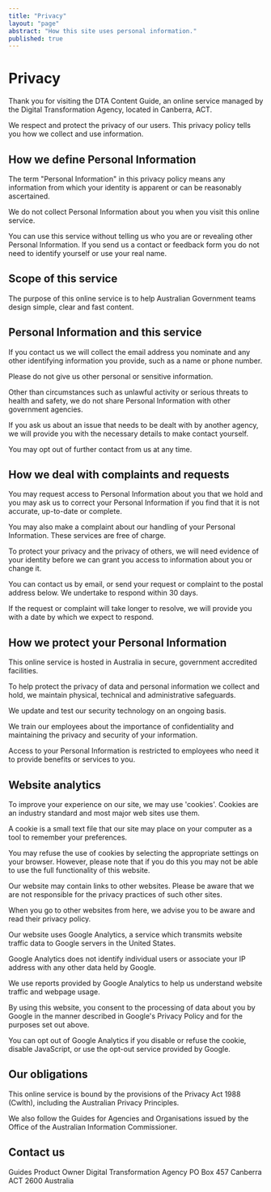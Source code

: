 ```yaml
---
title: "Privacy"
layout: "page"
abstract: "How this site uses personal information."
published: true
---
```


# Privacy

Thank you for visiting the DTA Content Guide, an online service managed by the Digital Transformation Agency, located in Canberra, ACT.

We respect and protect the privacy of our users. This privacy policy tells you how we collect and use information.

## How we define Personal Information

The term "Personal Information" in this privacy policy means any information from which your identity is apparent or can be reasonably ascertained.

We do not collect Personal Information about you when you visit this online service.

You can use this service without telling us who you are or revealing other Personal Information. If you send us a contact or feedback form you do not need to identify yourself or use your real name.

## Scope of this service

The purpose of this online service is to help Australian Government teams design simple, clear and fast content.

## Personal Information and this service

If you contact us we will collect the email address you nominate and any other identifying information you provide, such as a name or phone number.

Please do not give us other personal or sensitive information.

Other than circumstances such as unlawful activity or serious threats to health and safety, we do not share Personal Information with other government agencies.

If you ask us about an issue that needs to be dealt with by another agency, we will provide you with the necessary details to make contact yourself.

You may opt out of further contact from us at any time.

## How we deal with complaints and requests

You may request access to Personal Information about you that we hold and you may ask us to correct your Personal Information if you find that it is not accurate, up-to-date or complete.

You may also make a complaint about our handling of your Personal Information. These services are free of charge.

To protect your privacy and the privacy of others, we will need evidence of your identity before we can grant you access to information about you or change it.

You can contact us by email, or send your request or complaint to the postal address below. We undertake to respond within 30 days.

If the request or complaint will take longer to resolve, we will provide you with a date by which we expect to respond.

## How we protect your Personal Information

This online service is hosted in Australia in secure, government accredited facilities.

To help protect the privacy of data and personal information we collect and hold, we maintain physical, technical and administrative safeguards.

We update and test our security technology on an ongoing basis.

We train our employees about the importance of confidentiality and maintaining the privacy and security of your information.

Access to your Personal Information is restricted to employees who need it to provide benefits or services to you.

## Website analytics

To improve your experience on our site, we may use 'cookies'. Cookies are an industry standard and most major web sites use them.

A cookie is a small text file that our site may place on your computer as a tool to remember your preferences.

You may refuse the use of cookies by selecting the appropriate settings on your browser. However, please note that if you do this you may not be able to use the full functionality of this website.

Our website may contain links to other websites. Please be aware that we are not responsible for the privacy practices of such other sites.

When you go to other websites from here, we advise you to be aware and read their privacy policy.

Our website uses Google Analytics, a service which transmits website traffic data to Google servers in the United States.

Google Analytics does not identify individual users or associate your IP address with any other data held by Google.

We use reports provided by Google Analytics to help us understand website traffic and webpage usage.

By using this website, you consent to the processing of data about you by Google in the manner described in Google's Privacy Policy and for the purposes set out above.

You can opt out of Google Analytics if you disable or refuse the cookie, disable JavaScript, or use the opt-out service provided by Google.

## Our obligations

This online service is bound by the provisions of the Privacy Act 1988 (Cwlth), including the Australian Privacy Principles.

We also follow the Guides for Agencies and Organisations issued by the Office of the Australian Information Commissioner.

## Contact us

Guides Product Owner
Digital Transformation Agency
PO Box 457
Canberra ACT 2600
Australia

